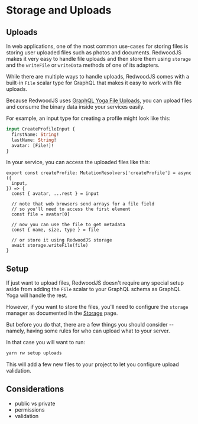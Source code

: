 # Storage and Uploads

## Uploads

In web applications, one of the most common use-cases for storing files is storing user uploaded files such as photos and documents. RedwoodJS makes it very easy to handle file uploads and then store them using `storage` and the `writeFile` or `writeData` methods of one of its adapters.

While there are multiple ways to handle uploads, RedwoodJS comes with a built-in `File` scalar type for GraphQL that makes it easy to work with file uploads.

Because RedwoodJS uses [GraphQL Yoga File Uploads](https://the-guild.dev/graphql/yoga-server/docs/features/file-uploads), you can upload files and consume the binary data inside your services easily.

For example, an input type for creating a profile might look like this:

```graphql
input CreateProfileInput {
  firstName: String!
  lastName: String!
  avatar: [File!]!
}
```

In your service, you can access the uploaded files like this:

```tsx
export const createProfile: MutationResolvers['createProfile'] = async ({
  input,
}) => {
  const { avatar, ...rest } = input

  // note that web browsers send arrays for a file field
  // so you'll need to access the first element
  const file = avatar[0]

  // now you can use the file to get metadata
  const { name, size, type } = file

  // or store it using RedwoodJS storage
  await storage.writeFile(file)
}
```

## Setup

If just want to upload files, RedwoodJS doesn't require any special setup aside from adding the `File` scalar to your GraphQL schema as GraphQL Yoga will handle the rest.

However, if you want to store the files, you'll need to configure the `storage` manager as documented in the [Storage](/docs/storage-and-uploads/storage) page.

But before you do that, there are a few things you should consider -- namely, having some rules for who can upload what to your server.

In that case you will want to run:

```bash
yarn rw setup uploads
```

This will add a few new files to your project to let you configure upload validation.

## Considerations

- public vs private
- permissions
- validation
